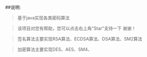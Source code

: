 ##说明:
>基于java实现各类密码算法

>该项目对您有帮助，您可以点击右上角"Star"支持一下 谢谢！

>签名算法主要实现RSA算法、ECDSA算法、DSA算法、SM2算法

>加密算法主要实现DES、AES、SM4、